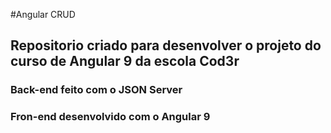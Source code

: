#Angular CRUD

## Repositorio criado para desenvolver o projeto do curso de Angular 9 da escola Cod3r

### Back-end feito com o JSON Server
### Fron-end desenvolvido com o Angular 9

